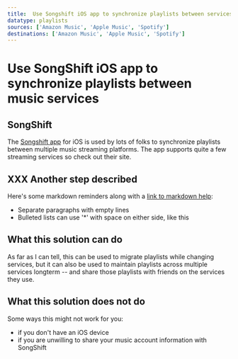```yaml
---
title:  Use Songshift iOS app to synchronize playlists between services
datatype: playlists
sources: ['Amazon Music', 'Apple Music', 'Spotify']
destinations: ['Amazon Music', 'Apple Music', 'Spotify']
---
```


# Use SongShift iOS app to synchronize playlists between music services

## SongShift

The [Songshift app](https://songshift.com/) for iOS is used by lots of folks to synchronize
playlists between multiple music streaming platforms.  The app supports quite a few streaming services
so check out their site.

## XXX Another step described

Here's some markdown reminders along with a [link to markdown help](https://www.markdownguide.org/):

 * Separate paragraphs with empty lines
 * Bulleted lists can use '*' with space on either side, like this

## What this solution can do

As far as I can tell, this can be used to migrate playlists while changing services, but it can also
be used to maintain playlists across multiple services longterm -- and share those playlists with friends
on the services they use.

## What this solution does not do

Some ways this might not work for you:
* if you don't have an iOS device
* if you are unwilling to share your music account information with SongShift
